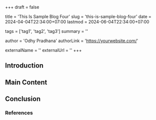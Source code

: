 +++
draft = false

title = 'This Is Sample Blog Four'
slug = 'this-is-sample-blog-four'
date = 2024-04-04T22:34:00+07:00
lastmod = 2024-06-04T22:34:00+07:00

tags = ['tag1', 'tag2', 'tag3']
summary = ''

author = 'Odhy Pradhana'
authorLink = 'https://yourwebsite.com/'

externalName = ''
externalUrl = ''
+++

## Introduction

<!-- Write the introduction here -->

## Main Content

<!-- Write the main content here -->

## Conclusion

<!-- Write the conclusion here -->

### References

<!-- List any references or further readings here -->
